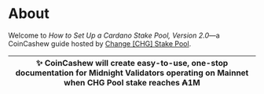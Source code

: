 # About
Welcome to *How to Set Up a Cardano Stake Pool, Version 2.0*—a CoinCashew guide hosted by [Change [CHG] Stake Pool](https://coincashew.io/).

| :sparkles: CoinCashew will create easy-to-use, one-stop documentation for Midnight Validators operating on Mainnet when CHG Pool stake reaches ₳1M |
|:--------------------------------------------------------------------------------------------------------------------------------------------------:|

<!-- > [!NOTE]
> CoinCashew will create easy-to-use, one-stop documentation for Midnight Validators operating on Mainnet when CHG Pool stake reaches ₳1M -->
